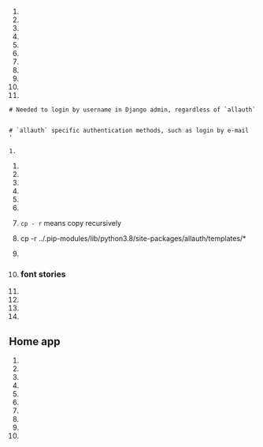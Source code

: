   1.  
1.  
1.  
1.  
1.  
1.  
1.  
1.  
1.  
1.  
1.  

   

    # Needed to login by username in Django admin, regardless of `allauth`
    

    # `allauth` specific authentication methods, such as login by e-mail
    '

    1.  
   1. 
   1.  
   1.  
   1.  
   1.  
   1.  
   1.   `cp - r` means copy recursively
   1.   cp -r ../.pip-modules/lib/python3.8/site-packages/allauth/templates/*
            
1.          
1.  
    ### font stories  
1.   
1.       
1.  
1.      

## Home app
1.      
1.                
1.      
1.      
1.                     
1.  
1.          
1.          
1.          
1.          